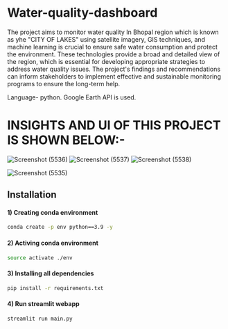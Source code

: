 ﻿# Water-quality-dashboard
 
The project aims to monitor water quality In Bhopal region which is known as yhe "CITY OF LAKES" using satellite imagery, GIS techniques, and machine learning is crucial to ensure safe water consumption and protect the  environment. These technologies provide a broad and detailed view of the region, which is essential for developing appropriate strategies to address water quality issues. The project's findings and recommendations can inform stakeholders to implement effective and sustainable monitoring programs to ensure the long-term help.

Language- python.
Google Earth API is used.
# INSIGHTS AND UI OF THIS PROJECT IS SHOWN BELOW:-

![Screenshot (5536)](https://user-images.githubusercontent.com/80636537/232020299-33d4acb7-cdff-4bfd-a736-86b9b9abc17f.png)
![Screenshot (5537)](https://user-images.githubusercontent.com/80636537/232020358-5ef62802-147e-483c-8b90-6ce6abdc85ed.png)
![Screenshot (5538)](https://user-images.githubusercontent.com/80636537/232020396-9eb636b3-e5b1-4657-84e1-05ef0109de33.png)

![Screenshot (5535)](https://user-images.githubusercontent.com/80636537/232020250-407a0670-4227-43ce-9f2f-a0b92b251d84.png)



## Installation

#### **1)** Creating conda environment
```bash
conda create -p env python==3.9 -y
```

#### **2)** Activing conda environment
```bash
source activate ./env
```
#### **3)** Installing all dependencies
```bash
pip install -r requirements.txt
```

#### **4)** Run streamlit webapp
```bash
streamlit run main.py
```
